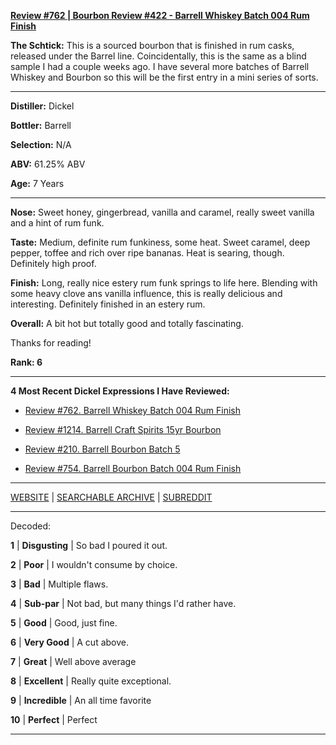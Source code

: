
[**Review #762 | Bourbon Review #422 - Barrell Whiskey Batch 004 Rum Finish**]( https://t8ke.review/review-762-barrell-whiskey-batch-004/)

**The Schtick:** This is a sourced bourbon that is finished in rum casks, released under the Barrel line. Coincidentally, this is the same as a blind sample I had a couple weeks ago. I have several more batches of Barrell Whiskey and Bourbon so this will be the first entry in a mini series of sorts. 

-----

**Distiller:** Dickel

**Bottler:** Barrell

**Selection:** N/A

**ABV:** 61.25% ABV

**Age:** 7 Years 

-----

**Nose:**   Sweet honey, gingerbread, vanilla and caramel, really sweet vanilla and a hint of rum funk. 

**Taste:** Medium, definite rum funkiness, some heat. Sweet caramel, deep pepper, toffee and rich over ripe bananas. Heat is searing, though. Definitely high proof. 

**Finish:** Long, really nice estery rum funk springs to life here. Blending with some heavy clove ans vanilla influence, this is really delicious and interesting. Definitely finished in an estery rum. 

**Overall:** A bit hot but totally good and totally fascinating. 

Thanks for reading!

**Rank: 6**

----- 

**4 Most Recent Dickel Expressions I Have Reviewed:** 

- [Review #762. Barrell Whiskey Batch 004 Rum Finish]( https://t8ke.review/review-762-barrell-whiskey-batch-004/) 

- [Review #1214. Barrell Craft Spirits 15yr Bourbon]( https://t8ke.review/review-1214-barrell-craft-spirits-15yr-bourbon) 

- [Review #210. Barrell Bourbon Batch 5 ]( https://t8ke.review/review-210-barrell-bourbon-batch-5/) 

- [Review #754. Barrell Bourbon Batch 004 Rum Finish]( https://t8ke.review/review-754-barrell-bourbon-batch-004-rum-finish/) 

-----

[WEBSITE](https://t8ke.review) | [SEARCHABLE ARCHIVE](https://t8ke.review/review-archive/) | [SUBREDDIT](https://reddit.com/r/t8kereviews)

-----

Decoded:

**1** | **Disgusting** | So bad I poured it out.

**2** | **Poor** | I wouldn't consume by choice.

**3** | **Bad** | Multiple flaws.

**4** | **Sub-par** | Not bad, but many things I'd rather have.

**5** | **Good** | Good, just fine.

**6** | **Very Good** | A cut above.

**7** | **Great** | Well above average

**8** | **Excellent** | Really quite exceptional.

**9** | **Incredible** | An all time favorite

**10** | **Perfect** | Perfect

----


